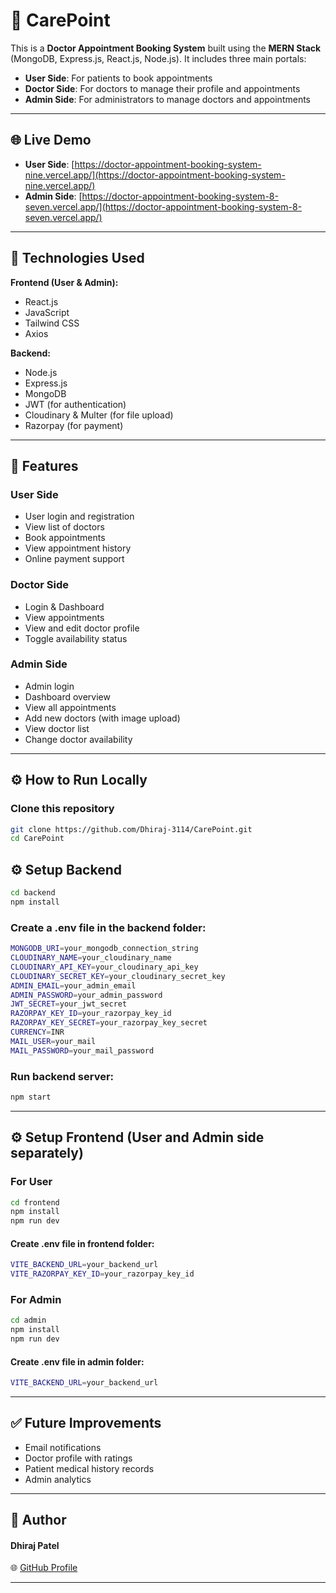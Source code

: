 # 🏥 CarePoint

This is a **Doctor Appointment Booking System** built using the **MERN Stack** (MongoDB, Express.js, React.js, Node.js). It includes three main portals:

- **User Side**: For patients to book appointments
- **Doctor Side**: For doctors to manage their profile and appointments
- **Admin Side**: For administrators to manage doctors and appointments

---

## 🌐 Live Demo

- **User Side**: [https://doctor-appointment-booking-system-nine.vercel.app/](https://doctor-appointment-booking-system-nine.vercel.app/)
- **Admin Side**: [https://doctor-appointment-booking-system-8-seven.vercel.app/](https://doctor-appointment-booking-system-8-seven.vercel.app/)

---

## 🧰 Technologies Used

**Frontend (User & Admin):**
- React.js
- JavaScript
- Tailwind CSS
- Axios

**Backend:**
- Node.js
- Express.js
- MongoDB
- JWT (for authentication)
- Cloudinary & Multer (for file upload)
- Razorpay (for payment)

---

## 👥 Features

### User Side
- User login and registration
- View list of doctors
- Book appointments
- View appointment history
- Online payment support

###  Doctor Side
- Login & Dashboard
- View appointments
- View and edit doctor profile
- Toggle availability status

### Admin Side
- Admin login
- Dashboard overview
- View all appointments
- Add new doctors (with image upload)
- View doctor list
- Change doctor availability

---

## ⚙️ How to Run Locally

### Clone this repository
```bash
git clone https://github.com/Dhiraj-3114/CarePoint.git
cd CarePoint
```

## ⚙️ Setup Backend
```bash
cd backend
npm install
```

### Create a .env file in the backend folder:
```bash
MONGODB_URI=your_mongodb_connection_string
CLOUDINARY_NAME=your_cloudinary_name
CLOUDINARY_API_KEY=your_cloudinary_api_key
CLOUDINARY_SECRET_KEY=your_cloudinary_secret_key 
ADMIN_EMAIL=your_admin_email
ADMIN_PASSWORD=your_admin_password
JWT_SECRET=your_jwt_secret
RAZORPAY_KEY_ID=your_razorpay_key_id
RAZORPAY_KEY_SECRET=your_razorpay_key_secret
CURRENCY=INR
MAIL_USER=your_mail
MAIL_PASSWORD=your_mail_password
```

### Run backend server:
```bash
npm start
```
---

## ⚙️ Setup Frontend (User and Admin side separately)
### For User
```bash
cd frontend
npm install
npm run dev
```
#### Create .env file in frontend folder:
```bash
VITE_BACKEND_URL=your_backend_url
VITE_RAZORPAY_KEY_ID=your_razorpay_key_id
```

### For Admin
```bash
cd admin
npm install
npm run dev 
```
#### Create .env file in admin folder:
```bash
VITE_BACKEND_URL=your_backend_url
```

---

## ✅ Future Improvements
- Email notifications
- Doctor profile with ratings
- Patient medical history records
- Admin analytics 

---

## 🙌 Author
#### Dhiraj Patel
🌐 [GitHub Profile](https://github.com/Dhiraj-3114)

---